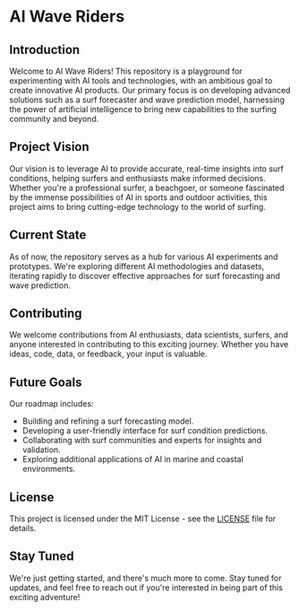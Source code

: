 # AI Wave Riders

## Introduction

Welcome to AI Wave Riders! This repository is a playground for experimenting with AI tools and technologies, with an ambitious goal to create innovative AI products. Our primary focus is on developing advanced solutions such as a surf forecaster and wave prediction model, harnessing the power of artificial intelligence to bring new capabilities to the surfing community and beyond.

## Project Vision

Our vision is to leverage AI to provide accurate, real-time insights into surf conditions, helping surfers and enthusiasts make informed decisions. Whether you're a professional surfer, a beachgoer, or someone fascinated by the immense possibilities of AI in sports and outdoor activities, this project aims to bring cutting-edge technology to the world of surfing.

## Current State

As of now, the repository serves as a hub for various AI experiments and prototypes. We're exploring different AI methodologies and datasets, iterating rapidly to discover effective approaches for surf forecasting and wave prediction.

## Contributing

We welcome contributions from AI enthusiasts, data scientists, surfers, and anyone interested in contributing to this exciting journey. Whether you have ideas, code, data, or feedback, your input is valuable.

## Future Goals

Our roadmap includes:

- Building and refining a surf forecasting model.
- Developing a user-friendly interface for surf condition predictions.
- Collaborating with surf communities and experts for insights and validation.
- Exploring additional applications of AI in marine and coastal environments.

## License

This project is licensed under the MIT License - see the [LICENSE](LICENSE) file for details.

## Stay Tuned

We're just getting started, and there's much more to come. Stay tuned for updates, and feel free to reach out if you're interested in being part of this exciting adventure!
